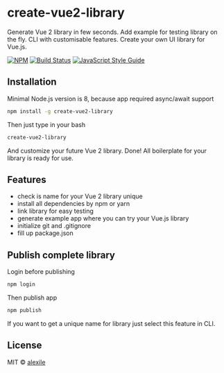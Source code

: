 # create-vue2-library

Generate Vue 2 library in few seconds. Add example for testing library on the fly. CLI with customisable features. Create your own UI library for Vue.js.

[![NPM](https://img.shields.io/npm/v/create-vue2-library.svg)](https://www.npmjs.com/package/create-vue2-library) [![Build Status](https://travis-ci.com/transitive-bullshit/create-vue2-library.svg?branch=master)](https://travis-ci.com/transitive-bullshit/create-vue2-library) [![JavaScript Style Guide](https://img.shields.io/badge/code_style-standard-brightgreen.svg)](https://standardjs.com)

## Installation

Minimal Node.js version is 8, because app required async/await support

```bash
npm install -g create-vue2-library
```

Then just type in your bash

```bash
create-vue2-library
```
And customize your future Vue 2 library.
Done! All boilerplate for your library is ready for use.

## Features

- check is name for your Vue 2 library unique
- install all dependencies by npm or yarn
- link library for easy testing
- generate example app where you can try your Vue.js library
- initialize git and .gitignore
- fill up package.json

## Publish complete library

Login before publishing
```bash
npm login
```

Then publish app
```bash
npm publish
```
If you want to get a unique name for library just select this feature in CLI.

## License

MIT © [alexile](https://github.com/alexile)
